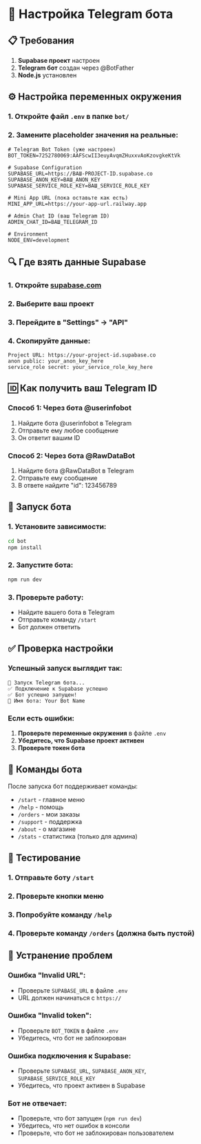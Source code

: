 # 🤖 Настройка Telegram бота

## 📋 Требования

1. **Supabase проект** настроен
2. **Telegram бот** создан через @BotFather
3. **Node.js** установлен

## ⚙️ Настройка переменных окружения

### 1. Откройте файл `.env` в папке `bot/`

### 2. Замените placeholder значения на реальные:

```env
# Telegram Bot Token (уже настроен)
BOT_TOKEN=7252780069:AAFScwII3euyAvqmZHuxxvAoKzovgkeKtVk

# Supabase Configuration
SUPABASE_URL=https://ВАШ-PROJECT-ID.supabase.co
SUPABASE_ANON_KEY=ВАШ_ANON_KEY
SUPABASE_SERVICE_ROLE_KEY=ВАШ_SERVICE_ROLE_KEY

# Mini App URL (пока оставьте как есть)
MINI_APP_URL=https://your-app-url.railway.app

# Admin Chat ID (ваш Telegram ID)
ADMIN_CHAT_ID=ВАШ_TELEGRAM_ID

# Environment
NODE_ENV=development
```

## 🔍 Где взять данные Supabase

### 1. Откройте [supabase.com](https://supabase.com)
### 2. Выберите ваш проект
### 3. Перейдите в "Settings" → "API"
### 4. Скопируйте данные:

```
Project URL: https://your-project-id.supabase.co
anon public: your_anon_key_here
service_role secret: your_service_role_key_here
```

## 🆔 Как получить ваш Telegram ID

### Способ 1: Через бота @userinfobot
1. Найдите бота @userinfobot в Telegram
2. Отправьте ему любое сообщение
3. Он ответит вашим ID

### Способ 2: Через бота @RawDataBot
1. Найдите бота @RawDataBot в Telegram
2. Отправьте ему сообщение
3. В ответе найдите "id": 123456789

## 🚀 Запуск бота

### 1. Установите зависимости:
```bash
cd bot
npm install
```

### 2. Запустите бота:
```bash
npm run dev
```

### 3. Проверьте работу:
- Найдите вашего бота в Telegram
- Отправьте команду `/start`
- Бот должен ответить

## ✅ Проверка настройки

### Успешный запуск выглядит так:
```
🚀 Запуск Telegram бота...
✅ Подключение к Supabase успешно
✅ Бот успешно запущен!
🤖 Имя бота: Your Bot Name
```

### Если есть ошибки:
1. **Проверьте переменные окружения** в файле `.env`
2. **Убедитесь, что Supabase проект активен**
3. **Проверьте токен бота**

## 🔧 Команды бота

После запуска бот поддерживает команды:
- `/start` - главное меню
- `/help` - помощь
- `/orders` - мои заказы
- `/support` - поддержка
- `/about` - о магазине
- `/stats` - статистика (только для админа)

## 📱 Тестирование

### 1. Отправьте боту `/start`
### 2. Проверьте кнопки меню
### 3. Попробуйте команду `/help`
### 4. Проверьте команду `/orders` (должна быть пустой)

## 🚨 Устранение проблем

### Ошибка "Invalid URL":
- Проверьте `SUPABASE_URL` в файле `.env`
- URL должен начинаться с `https://`

### Ошибка "Invalid token":
- Проверьте `BOT_TOKEN` в файле `.env`
- Убедитесь, что бот не заблокирован

### Ошибка подключения к Supabase:
- Проверьте `SUPABASE_URL`, `SUPABASE_ANON_KEY`, `SUPABASE_SERVICE_ROLE_KEY`
- Убедитесь, что проект активен в Supabase

### Бот не отвечает:
- Проверьте, что бот запущен (`npm run dev`)
- Убедитесь, что нет ошибок в консоли
- Проверьте, что бот не заблокирован пользователем 